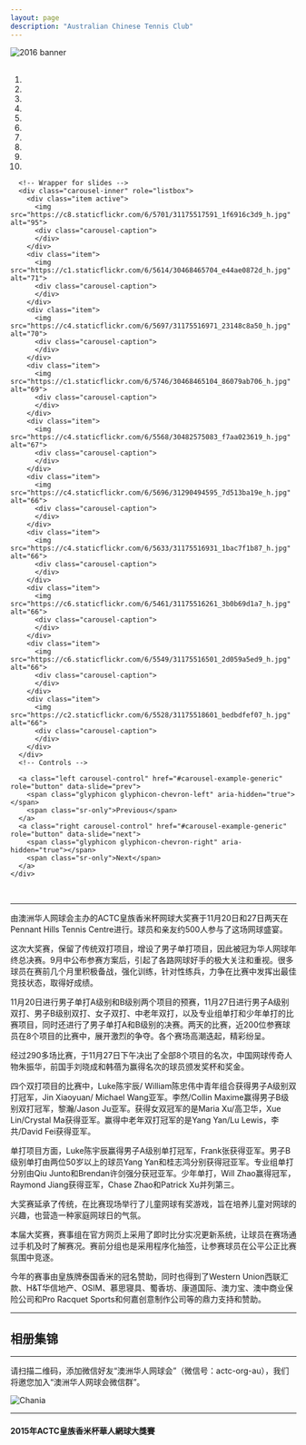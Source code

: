 ```yaml
---
layout: page
description: "Australian Chinese Tennis Club"
---
```


<style>
@media (max-width: 767px) {
    iframe {
        max-width: calc(100vw + 40px) !important;
        margin: -11px -25px;}
    .iframe-wrapper {
        width:100vw;
        overflow: hidden;
        margin: 0 -15px;}
}
</style>

<div class="row text-center">
  <div class="col-xs-12 col-sm-12 col-md-12 col-lg-12">
    <img class="img-responsive" src="https://c2.staticflickr.com/6/5457/30883334701_0acc2d860f_h.jpg" alt="2016 banner" />
  </div>
</div>

<br>
<div class="row text-center">
  <div class="col-xs-12 col-sm-12 col-md-10 col-md-offset-1 col-lg-10 col-lg-offset-1">
    <div id="carousel-example-generic" class="carousel slide" data-ride="carousel">
      <!-- Indicators -->
      <ol class="carousel-indicators">
        <li data-target="#carousel-example-generic" data-slide-to="0" class="active"></li>
        <li data-target="#carousel-example-generic" data-slide-to="1"></li>
        <li data-target="#carousel-example-generic" data-slide-to="2"></li>
        <li data-target="#carousel-example-generic" data-slide-to="3"></li>
        <li data-target="#carousel-example-generic" data-slide-to="4"></li>
        <li data-target="#carousel-example-generic" data-slide-to="5"></li>
        <li data-target="#carousel-example-generic" data-slide-to="6"></li>
        <li data-target="#carousel-example-generic" data-slide-to="7"></li>
        <li data-target="#carousel-example-generic" data-slide-to="8"></li>
        <li data-target="#carousel-example-generic" data-slide-to="9"></li>
      </ol>

      <!-- Wrapper for slides -->
      <div class="carousel-inner" role="listbox">
        <div class="item active">
          <img src="https://c8.staticflickr.com/6/5701/31175517591_1f6916c3d9_h.jpg" alt="95">
          <div class="carousel-caption">
          </div>
        </div>
        <div class="item">
          <img src="https://c1.staticflickr.com/6/5614/30468465704_e44ae0872d_h.jpg" alt="71">
          <div class="carousel-caption">
          </div>
        </div>
        <div class="item">
          <img src="https://c4.staticflickr.com/6/5697/31175516971_23148c8a50_h.jpg" alt="70">
          <div class="carousel-caption">
          </div>
        </div>
        <div class="item">
          <img src="https://c1.staticflickr.com/6/5746/30468465104_86079ab706_h.jpg" alt="69">
          <div class="carousel-caption">
          </div>
        </div>
        <div class="item">
          <img src="https://c4.staticflickr.com/6/5568/30482575083_f7aa023619_h.jpg" alt="67">
          <div class="carousel-caption">
          </div>
        </div>
        <div class="item">
          <img src="https://c4.staticflickr.com/6/5696/31290494595_7d513ba19e_h.jpg" alt="66">
          <div class="carousel-caption">
          </div>
        </div>
        <div class="item">
          <img src="https://c4.staticflickr.com/6/5633/31175516931_1bac7f1b87_h.jpg" alt="66">
          <div class="carousel-caption">
          </div>
        </div>
        <div class="item">
          <img src="https://c6.staticflickr.com/6/5461/31175516261_3b0b69d1a7_h.jpg" alt="66">
          <div class="carousel-caption">
          </div>
        </div>
        <div class="item">
          <img src="https://c6.staticflickr.com/6/5549/31175516501_2d059a5ed9_h.jpg" alt="66">
          <div class="carousel-caption">
          </div>
        </div>
        <div class="item">
          <img src="https://c2.staticflickr.com/6/5528/31175518601_bedbdfef07_h.jpg" alt="66">
          <div class="carousel-caption">
          </div>
        </div>
      </div>
      <!-- Controls -->

      <a class="left carousel-control" href="#carousel-example-generic" role="button" data-slide="prev">
        <span class="glyphicon glyphicon-chevron-left" aria-hidden="true"></span>
        <span class="sr-only">Previous</span>
      </a>
      <a class="right carousel-control" href="#carousel-example-generic" role="button" data-slide="next">
        <span class="glyphicon glyphicon-chevron-right" aria-hidden="true"></span>
        <span class="sr-only">Next</span>
      </a>
    </div>
  </div>
</div>

<!-- <div class="row">
  <div class="col-xs-offset-1 col-xs-10 col-sm-offset-1 col-sm-10  col-md-offset-1 col-md-10  col-lg-offset-1 col-lg-10 col-centered vcenter">
    <div class="col-xs-12 col-sm-12 col-md-12 col-lg-12 col-centered vcenter">
      <h3><a href="{{ site.baseurl }}/2016/1127/"><span class="glyphicon glyphicon-ok-sign" aria-hidden="true"></span> 11月27日比赛进行中 </a></h3>
    </div>
    <div class="col-xs-12 col-sm-12 col-md-12 col-lg-12 col-centered vcenter">
      <h3><a href="{{ site.baseurl }}/2016/draws/"><span class="glyphicon glyphicon-ok-sign" aria-hidden="true"></span> 比赛分组及竞赛规则已公布</a></h3>
    </div>
    <div class="col-xs-12 col-sm-12 col-md-12 col-lg-12 col-centered vcenter">
      <h3><a href="{{ site.baseurl }}/2016/prize/"><span class="glyphicon glyphicon-ok-sign" aria-hidden="true"></span> 奖品及奖金已公布</a></h3>
    </div>
  </div>
</div> -->

<br>
<hr>

<p>由澳洲华人网球会主办的ACTC皇族香米杯网球大奖赛于11月20日和27日两天在Pennant Hills Tennis Centre进行。球员和亲友约500人参与了这场网球盛宴。</p>

<p>这次大奖赛，保留了传统双打项目，增设了男子单打项目，因此被冠为华人网球年终总决赛。9月中公布参赛方案后，引起了各路网球好手的极大关注和重视。很多球员在赛前几个月里积极备战，强化训练，针对性练兵，力争在比赛中发挥出最佳竞技状态，取得好成绩。</p>

<p>11月20日进行男子单打A级别和B级别两个项目的预赛，11月27日进行男子A级别双打、男子B级别双打、女子双打、中老年双打，以及专业组单打和少年单打的比赛项目，同时还进行了男子单打A和B级别的决赛。两天的比赛，近200位参赛球员在8个项目的比赛中，展开激烈的争夺。各个赛场高潮迭起，精彩纷呈。</p>

<p>经过290多场比赛，于11月27日下午决出了全部8个项目的名次，中国网球传奇人物朱振华，前国手刘晓成和韩蓓为赢得名次的球员颁发奖杯和奖金。</p>

<p>四个双打项目的比赛中，Luke陈宇辰/ William陈忠伟中青年组合获得男子A级别双打冠军，Jin Xiaoyuan/ Michael Wang亚军。李然/Collin Maxime赢得男子B级别双打冠军，黎瀚/Jason Ju亚军。获得女双冠军的是Maria Xu/高卫华，Xue Lin/Crystal Ma获得亚军。赢得中老年双打冠军的是Yang Yan/Lu Lewis，李共/David Fei获得亚军。</p>

<p>单打项目方面，Luke陈宇辰赢得男子A级别单打冠军，Frank张获得亚军。男子B级别单打由两位50岁以上的球员Yang Yan和桂志鸿分别获得冠亚军。专业组单打分别由Qiu Junto和Brendan许剑强分获冠亚军。少年单打，Will Zhao赢得冠军，Raymond Jiang获得亚军，Chase Zhao和Patrick Xu并列第三。</p>

<p>大奖赛延承了传统，在比赛现场举行了儿童网球有奖游戏，旨在培养儿童对网球的兴趣，也营造一种家庭网球日的气氛。</p>

<p>本届大奖赛，赛事组在官方网页上采用了即时比分实况更新系统，让球员在赛场通过手机及时了解赛况。赛前分组也是采用程序化抽签，让参赛球员在公平公正比赛氛围中竞逐。</p>

<p>今年的赛事由皇族牌泰国香米的冠名赞助，同时也得到了Western Union西联汇款、H&T华信地产、OSIM、慕思寝具、蜀香坊、康道国际、澳力宝、澳中商业保险公司和Pro Racquet Sports和何嘉创意制作公司等的鼎力支持和赞助。</p>
<hr>

<h2>相册集锦</h2>
<div id="nanoGallery"></div>


<!-- <div class="row text-center">
  <div class="col-xs-12 col-sm-12 col-md-10 col-md-offset-1 col-lg-10 col-lg-offset-1">
    <img class="img-responsive" src="https://c2.staticflickr.com/6/5824/30230300361_7097122852_h.jpg" alt="2016 poster" />
  </div>
</div> -->

<!-- ## 一、主办单位：澳洲华人网球会

## 二、比赛地点：
> **Pennant Hills Tennis Centre** <br>
> **Pennant Hills Park, Britannia Street, Pennant Hills NSW 2120**

## 三、比赛项目：

大奖赛设有八个项目，如果某项目报名人数不足6人（组），将取消该项目。赛事组委会将根据实际情况调整奖品奖金额度和受众面。

### 单打（限参赛人数）：
* 男子A级别单打（24人）
* 男子B级别单打 （32人）
* 专业组单打（男女均可）（8人）
* 少年单打（7-12岁男女均可）（12人）

### 双打（限参赛对数）：
* 男子A级别双打（16对）
* 男子B级别双打（24对）
* 女子双打（8对）
* 中老年组男子双打（50～70岁）（12对）

## 四、比赛日期<sup>* </sup>：

### 2016年11月20日星期日：
* 男子A级别单打
* 男子B级别单打

### 2016年11月27日星期日：
* 男子A级别双打
* 男子B级别双打
* 女子双打
* 中老年组男子双打
* 专业组单打
* 少年单打
* 男子A级别单打和男子B级别单打两项冠亚军决赛

<small>* 注：如遇下大雨比赛将延后，日程安排如下（请留意届时通知）：<br>
1）如果11月20日下大雨，延后到12月4日，原定27日赛程不变。<br>
2）如果20日正常，27日下大雨，27日的比赛延后到12月4日。<br>
3）如果两天都下雨，11月20日比赛延后到12月4日，11月27日比赛延后到12月11日。</small>

<hr>
## [赛者须知 及 各项目参赛要求](http://actc.org.au/2016/terms/)
请您仔细阅读[赛者须知及各项目参赛要求](http://actc.org.au/2016/terms/)。如有疑问，请在微信群中提问，或者给我们发邮件。

<hr>
## [寻找双打比赛搭档](http://actc.org.au/2016/find_partner/)
如果您没有双打比赛搭档，您可以在[寻找双打比赛搭档页面](http://actc.org.au/2016/find_partner/)注册您的个人信息。

<hr>
## 赛事组委会成员
<div class="row">
  <div class="col-xs-12 col-sm-12 col-md-3 col-lg-3">
    <strong>总指导和技术顾问：</strong>
  </div>
  <div class="col-xs-12 col-sm-12 col-md-offset-1 col-md-8 col-lg-offset-1 col-lg-8">
    <ul class="list-unstyled">
      <li>刘晓成 Leo （球会名誉主席）</li>
      <li>韩蓓 （球会名誉顾问）</li>
    </ul>
  </div>
</div>
<div class="row">
  <div class="col-xs-12 col-sm-12 col-md-4 col-lg-4">
    <strong>赛事总监：</strong>
  </div>
  <div class="col-xs-12 col-sm-12 col-md-8 col-lg-8">
    王跃 Warren
  </div>
</div>
<div class="row">
  <div class="col-xs-12 col-sm-12 col-md- col-lg-4">
    <strong>总裁判长：</strong>
  </div>
  <div class="col-xs-12 col-sm-12 col-md-8 col-lg-8">
    赵欣 Sheen
  </div>
</div>
<div class="row">
  <div class="col-xs-12 col-sm-12 col-md-4 col-lg-4">
    <strong>裁判长：</strong>
  </div>
  <div class="col-xs-12 col-sm-12 col-md-8 col-lg-8">
    虞丹丹
  </div>
</div>
<div>
  <div class="col-xs-12 col-sm-12 col-md-4 col-lg-4">
    <strong>裁判：</strong>
  </div>
  <div class="col-xs-12 col-sm-12 col-md-8 col-lg-8">
    Sam Chan，Grace Chen .....    <a href="{{ site.baseurl }}/volunteer/" target="_blank">继续招募裁判义工</a>
  </div>
</div>
<div class="row">
  <div class="col-xs-12 col-sm-12 col-md-4 col-lg-4">
    <strong>协调员：</strong>
  </div>
  <div class="col-xs-12 col-sm-12 col-md-8 col-lg-8">
    Jim Liang，Lauren Shen，.....<a href="{{ site.baseurl }}/volunteer/" target="_blank">继续招募比赛协调员义工</a>
  </div>
</div>
<div class="row">
  <div class="col-xs-12 col-sm-12 col-md-4 col-lg-4">
    <strong>志愿者：</strong>
  </div>
  <div class="col-xs-12 col-sm-12 col-md-8 col-lg-8">
    April Pan，Shelley Zhang <a href="{{ site.baseurl }}/volunteer/" target="_blank">继续招募。负责儿童游戏，或接待员，或食品准备</a>
  </div>
</div>
<p>赛事组委会所有成员将竭尽所能，为华人网球爱好者奉献一场高大上的赛事。11月下旬，不见不散！</p> -->

<hr>
<p>请扫描二维码，添加微信好友“澳洲华人网球会”（微信号：actc-org-au），我们将邀您加入“澳洲华人网球会微信群”。</p>
<div class="row">
  <div class="col-xs-offset-1 col-xs-10 col-sm-offset-2 col-sm-8 col-md-offset-2 col-md-8 col-lg-offset-2 col-lg-8">
    <img class="img-responsive" src="https://c5.staticflickr.com/9/8179/28251007604_30faf539bc_z.jpg" alt="Chania" />
  </div>
</div>
<hr>
<h4 class="text-center"> <strong>2015年ACTC皇族香米杯華人網球大獎賽</strong> </h4>
<br>
